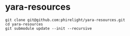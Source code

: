 # yara-resources

    git clone git@github.com:phirelight/yara-resources.git
    cd yara-resources 
    git submodule update --init --recursive
